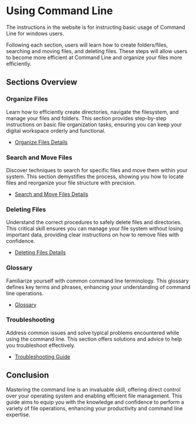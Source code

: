 # Using Command Line

The instructions in the website is for instructing basic usage of Command Line for 
windows users.

Following each section, users will learn how to create folders/files, searching and 
moving files, and deleting files. These steps will allow users to become more 
efficient at Command Line and organize your files more efficiently.

## Sections Overview

### Organize Files
Learn how to efficiently create directories, navigate the filesystem, and manage 
your files and folders. This section provides step-by-step instructions on basic 
file organization tasks, ensuring you can keep your digital workspace orderly and 
functional.

- [Organize Files Details](D-organizeFile.md)

### Search and Move Files
Discover techniques to search for specific files and move them within your system. 
This section demystifies the process, showing you how to locate files and 
reorganize your file structure with precision.

- [Search and Move Files Details](De-SearchMove.md)

### Deleting Files
Understand the correct procedures to safely delete files and directories. This 
critical skill ensures you can manage your file system without losing important 
data, providing clear instructions on how to remove files with confidence.

- [Deleting Files Details](DeletingFiles.md)

### Glossary
Familiarize yourself with common command line terminology. This glossary defines 
key terms and phrases, enhancing your understanding of command line operations.

- [Glossary](glossary.md)

### Troubleshooting
Address common issues and solve typical problems encountered while using the 
command line. This section offers solutions and advice to help you troubleshoot 
effectively.

- [Troubleshooting Guide](Troubleshooting.md)

## Conclusion

Mastering the command line is an invaluable skill, offering direct control over 
your operating system and enabling efficient file management. This guide aims to 
equip you with the knowledge and confidence to perform a variety of file 
operations, enhancing your productivity and command line expertise.
